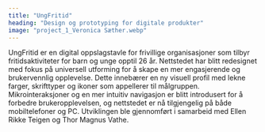 ```yaml
---
title: "UngFritid"
heading: "Design og prototyping for digitale produkter"
image: "project_1_Veronica Sæther.webp"
---
```


UngFritid er en digital oppslagstavle for frivillige organisasjoner som tilbyr fritidsaktiviteter for barn og unge opptil 26 år. Nettstedet har blitt redesignet med fokus på universell utforming for å skape en mer engasjerende og brukervennlig opplevelse. Dette innebærer en ny visuell profil med lekne farger, skrifttyper og ikoner som appellerer til målgruppen. Mikrointeraksjoner og en mer intuitiv navigasjon er blitt introdusert for å forbedre brukeropplevelsen, og nettstedet er nå tilgjengelig på både mobiltelefoner og PC. Utviklingen ble gjennomført i samarbeid med Ellen Rikke Teigen og Thor Magnus Vathe.
